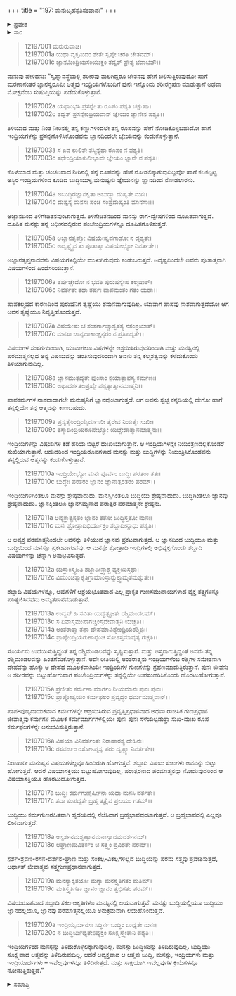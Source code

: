 +++
title = "197: ಮನುಬೃಹಸ್ಪತಿಸಂವಾದಃ"
+++

<details><summary>ಪ್ರವೇಶ</summary>


।।   ಓಂ ಓಂ ನಮೋ ನಾರಾಯಣಾಯ।।   ಶ್ರೀ ವೇದವ್ಯಾಸಾಯ ನಮಃ ।।

ಶ್ರೀ ಕೃಷ್ಣದ್ವೈಪಾಯನ ವೇದವ್ಯಾಸ ವಿರಚಿತ  

**ಶ್ರೀ ಮಹಾಭಾರತ**

**ಶಾಂತಿ ಪರ್ವ**

**ಮೋಕ್ಷಧರ್ಮ ಪರ್ವ**

**ಅಧ್ಯಾಯ 197**


</details>

<details><summary>ಸಾರ</summary>

ಪರಮಾತ್ಮ ಸಾಕ್ಷಾತ್ಕಾರದ ಉಪಾಯ ಮತ್ತು ಮಹತ್ವ (1-20).


</details>


> 12197001 ಮನುರುವಾಚ।  
12197001a ಯಥಾ ವ್ಯಕ್ತಮಿದಂ ಶೇತೇ ಸ್ವಪ್ನೇ ಚರತಿ ಚೇತನಮ್।  
12197001c ಜ್ಞಾನಮಿಂದ್ರಿಯಸಂಯುಕ್ತಂ ತದ್ವತ್ ಪ್ರೇತ್ಯ ಭವಾಭವೌ।।

ಮನುವು ಹೇಳಿದನು: “ಸ್ವಪ್ನಾವಸ್ಥೆಯಲ್ಲಿ ಶರೀರವು ಮಲಗಿದ್ದರೂ ಚೇತನವು ಹೇಗೆ ಚಲಿಸುತ್ತಿರುವುದೋ ಹಾಗೆ ಮರಣಾನಂತರ ಜ್ಞಾನಸ್ವರೂಪೀ ಆತ್ಮವು ಇಂದ್ರಿಯಗಳೊಂದಿಗೆ ಪುನಃ ಇನ್ನೊಂದು ಶರೀರಗ್ರಹಣ ಮಾಡುತ್ತಾನೆ ಅಥವಾ ಮೋಕ್ಷವೆಂಬ ಸುಷುಪ್ತಿಯನ್ನು ಪಡೆದುಕೊಳ್ಳುತ್ತಾನೆ.

> 12197002a ಯಥಾಂಭಸಿ ಪ್ರಸನ್ನೇ ತು ರೂಪಂ ಪಶ್ಯತಿ ಚಕ್ಷುಷಾ।  
12197002c ತದ್ವತ್ ಪ್ರಸನ್ನೇಂದ್ರಿಯವಾನ್ ಜ್ಞೇಯಂ ಜ್ಞಾನೇನ ಪಶ್ಯತಿ।।

ತಿಳಿಯಾದ ಮತ್ತು ನಿಂತ ನೀರಿನಲ್ಲಿ ತನ್ನ ಕಣ್ಣುಗಳಿಂದಲೇ ತನ್ನ ರೂಪವನ್ನು ಹೇಗೆ ನೋಡಿಕೊಳ್ಳಬಹುದೋ ಹಾಗೆ ಇಂದ್ರಿಯಗಳನ್ನು ಪ್ರಸನ್ನಗೊಳಿಸಿಕೊಂಡವನು ಜ್ಞಾನದಿಂದಲೇ ಜ್ಞೇಯವನ್ನು ಕಂಡುಕೊಳ್ಳುತ್ತಾನೆ.

> 12197003a ಸ ಏವ ಲುಲಿತೇ ತಸ್ಮಿನ್ಯಥಾ ರೂಪಂ ನ ಪಶ್ಯತಿ।  
12197003c ತಥೇಂದ್ರಿಯಾಕುಲೀಭಾವೇ ಜ್ಞೇಯಂ ಜ್ಞಾನೇ ನ ಪಶ್ಯತಿ।।

ಕೊಳೆಯಾದ ಮತ್ತು ಚಂಚಲವಾದ ನೀರಿನಲ್ಲಿ ತನ್ನ ರೂಪವನ್ನು ಹೇಗೆ ನೋಡಲಿಕ್ಕಾಗುವುದಿಲ್ಲವೋ ಹಾಗೆ ಕಲಕಲ್ಪಟ್ಟ ಅಸ್ಥಿರ ಇಂದ್ರಿಯಗಳಿಂದ ಕೂಡಿದ ಬುದ್ಧಿಯುಳ್ಳ ಮನುಷ್ಯನು ಜ್ಞೇಯನನ್ನು ಜ್ಞಾನದಿಂದ ನೋಡಲಾರನು.

> 12197004a ಅಬುದ್ಧಿರಜ್ಞಾನಕೃತಾ ಅಬುದ್ಧ್ಯಾ ದುಷ್ಯತೇ ಮನಃ।  
12197004c ದುಷ್ಟಸ್ಯ ಮನಸಃ ಪಂಚ ಸಂಪ್ರದುಷ್ಯಂತಿ ಮಾನಸಾಃ।।

ಅಜ್ಞಾನದಿಂದ ತಿಳಿಗೇಡಿತನವುಂಟಾಗುತ್ತದೆ. ತಿಳಿಗೇಡಿತನದಿಂದ ಮನಸ್ಸು ರಾಗ-ದ್ವೇಷಗಳಿಂದ ದೂಷಿತವಾಗುತ್ತದೆ. ದೂಷಿತ ಮನಸ್ಸು ತನ್ನ ಅಧೀನದಲ್ಲಿರುವ ಪಂಚೇಂದ್ರಿಯಗಳನ್ನೂ ದೂಷಿತಗೊಳಿಸುತ್ತದೆ.

> 12197005a ಅಜ್ಞಾನತೃಪ್ತೋ ವಿಷಯೇಷ್ವವಗಾಢೋ ನ ದೃಶ್ಯತೇ।  
12197005c ಅದೃಷ್ಟ್ವೈವ ತು ಪೂತಾತ್ಮಾ ವಿಷಯೇಭ್ಯೋ ನಿವರ್ತತೇ।।

ಅಜ್ಞಾನತೃಪ್ತನಾದವನು ವಿಷಯಗಳಲ್ಲಿಯೇ ಮುಳುಗಿರುವುದು ಕಂಡುಬರುತ್ತದೆ. ಅದೃಷ್ಟದಿಂದಲೇ ಅವನು ಪೂತಾತ್ಮನಾಗಿ ವಿಷಯಗಳಿಂದ ಹಿಂದೆಸರಿಯುತ್ತಾನೆ.

> 12197006a ತರ್ಷಚ್ಚೇದೋ ನ ಭವತಿ ಪುರುಷಸ್ಯೇಹ ಕಲ್ಮಷಾತ್।  
12197006c ನಿವರ್ತತೇ ತಥಾ ತರ್ಷಃ ಪಾಪಮಂತಂ ಗತಂ ಯಥಾ।।

ಪಾಪಕಲ್ಮಷದ ಕಾರಣದಿಂದ ಪುರುಷನಿಗೆ ತೃಷ್ಣೆಯು ಶಮನವಾಗುವುದಿಲ್ಲ. ಯಾವಾಗ ಪಾಪವು ನಾಶವಾಗುತ್ತದೆಯೋ ಆಗ ಅವನ ತೃಷ್ಣೆಯೂ ನಿವೃತ್ತಿಹೊಂದುತ್ತದೆ.

> 12197007a ವಿಷಯೇಷು ಚ ಸಂಸರ್ಗಾಚ್ಚಾಶ್ವತಸ್ಯ ನಸಂಶ್ರಯಾತ್।  
12197007c ಮನಸಾ ಚಾನ್ಯದಾಕಾಂಕ್ಷನ್ಪರಂ ನ ಪ್ರತಿಪದ್ಯತೇ।।

ವಿಷಯಗಳ ಸಂಸರ್ಗದಿಂದಾಗಿ, ಯಾವಾಗಲೂ ವಿಷಗಳನ್ನೇ ಆಶ್ರಯಿಸಿರುವುದರಿಂದಾಗಿ ಮತ್ತು ಮನಸ್ಸಿನಲ್ಲಿ ಪರಮಾತ್ಮನಲ್ಲದ ಅನ್ಯ ವಿಷಯವನ್ನು ಚಿಂತಿಸುವುದರಿಂದಾಗಿ ಅವನು ತನ್ನ ಕಲ್ಮಶತ್ವವನ್ನು ಕಳೆದುಕೊಂಡು ತಿಳಿಯಾಗುವುದಿಲ್ಲ.

> 12197008a ಜ್ಞಾನಮುತ್ಪದ್ಯತೇ ಪುಂಸಾಂ ಕ್ಷಯಾತ್ಪಾಪಸ್ಯ ಕರ್ಮಣಃ।  
12197008c ಅಥಾದರ್ಶತಲಪ್ರಖ್ಯೇ ಪಶ್ಯತ್ಯಾತ್ಮಾನಮಾತ್ಮನಿ।।

ಪಾಪಕರ್ಮಗಳ ನಾಶವಾದಾಗಲೇ ಮನುಷ್ಯನಿಗೆ ಜ್ಞಾನವುಂಟಾಗುತ್ತದೆ. ಆಗ ಅವನು ಸ್ವಚ್ಛ ಕನ್ನಡಿಯಲ್ಲಿ ಹೇಗೋ ಹಾಗೆ ತನ್ನಲ್ಲಿಯೇ ತನ್ನ ಆತ್ಮವನ್ನು ಕಾಣಬಹುದು.

> 12197009a ಪ್ರಸೃತೈರಿಂದ್ರಿಯೈರ್ದುಃಖೀ ತೈರೇವ ನಿಯತೈಃ ಸುಖೀ।  
12197009c ತಸ್ಮಾದಿಂದ್ರಿಯರೂಪೇಭ್ಯೋ ಯಚ್ಚೇದಾತ್ಮಾನಮಾತ್ಮನಾ।।

ಇಂದ್ರಿಯಗಳನ್ನು ವಿಷಯಗಳ ಕಡೆ ಹರಿಯ ಬಿಟ್ಟರೆ ದುಃಖಿಯಾಗುತ್ತಾನೆ. ಆ ಇಂದ್ರಿಯಗಳನ್ನೇ ನಿಯಂತ್ರಣದಲ್ಲಿಕೊಂಡರೆ ಸುಖಿಯಾಗುತ್ತಾನೆ. ಆದುದರಿಂದ ಇಂದ್ರಿಯರೂಪಗಳಾದ ಮನಸ್ಸು ಮತ್ತು ಬುದ್ಧಿಗಳನ್ನು ನಿಯಂತ್ರಿಸಿಕೊಂಡವನು ತನ್ನಲ್ಲಿರುವ ಆತ್ಮನನ್ನು ಕಂಡುಕೊಳ್ಳುತ್ತಾನೆ.

> 12197010a ಇಂದ್ರಿಯೇಭ್ಯೋ ಮನಃ ಪೂರ್ವಂ ಬುದ್ಧಿಃ ಪರತರಾ ತತಃ।  
12197010c ಬುದ್ಧೇಃ ಪರತರಂ ಜ್ಞಾನಂ ಜ್ಞಾನಾತ್ಪರತರಂ ಪರಮ್।।

ಇಂದ್ರಿಯಗಳಿಗಿಂತಲೂ ಮನಸ್ಸು ಶ್ರೇಷ್ಠವಾದುದು. ಮನಸ್ಸಿಗಿಂತಲೂ ಬುದ್ಧಿಯು ಶ್ರೇಷ್ಠವಾದುದು. ಬುದ್ಧಿಗಿಂತಲೂ ಜ್ಞಾನವು ಶ್ರೇಷ್ಠವಾದುದು. ಜ್ಞಾನಕ್ಕಿಂತಲೂ ಜ್ಞಾನಗಮ್ಯನಾದ ಪರಾತ್ಪರ ಪರಮಾತ್ಮನೇ ಶ್ರೇಷ್ಠನು.

> 12197011a ಅವ್ಯಕ್ತಾತ್ಪ್ರಸೃತಂ ಜ್ಞಾನಂ ತತೋ ಬುದ್ಧಿಸ್ತತೋ ಮನಃ।  
12197011c ಮನಃ ಶ್ರೋತ್ರಾದಿಭಿರ್ಯುಕ್ತಂ ಶಬ್ದಾದೀನ್ಸಾಧು ಪಶ್ಯತಿ।।

ಆ ಅವ್ಯಕ್ತ ಪರಮಾತ್ಮನಿಂದಲೇ ಅವನನ್ನು ತಿಳಿಯುವ ಜ್ಞಾನವು ಪ್ರಕಟವಾಗುತ್ತದೆ. ಆ ಜ್ಞಾನದಿಂದ ಬುದ್ಧಿಯೂ ಮತ್ತು ಬುದ್ಧಿಯಿಂದ ಮನಸ್ಸೂ ಪ್ರಕಟವಾಗುವವು. ಆ ಮನಸ್ಸೇ ಶ್ರೋತ್ರಾದಿ ಇಂದ್ರಿಗಳಲ್ಲಿ ಅಭಿವ್ಯಕ್ತಗೊಂಡು ಶಬ್ದಾದಿ ವಿಷಯಗಳನ್ನು ಚೆನ್ನಾಗಿ ಅನುಭವಿಸುತ್ತದೆ.

> 12197012a ಯಸ್ತಾಂಸ್ತ್ಯಜತಿ ಶಬ್ದಾದೀನ್ರ್ವಾಶ್ಚ ವ್ಯಕ್ತಯಸ್ತಥಾ।  
12197012c ವಿಮುಂಚತ್ಯಾಕೃತಿಗ್ರಾಮಾಂಸ್ತಾನ್ಮುಕ್ತ್ವಾಮೃತಮಶ್ನುತೇ।।

ಶಬ್ದಾದಿ ವಿಷಯಗಳನ್ನೂ, ಅವುಗಳಿಗೆ ಆಶ್ರಯಭೂತವಾದ ಎಲ್ಲ ಪ್ರಾಕೃತ ಗುಣಸಮುದಾಯಗಳಾದ ವ್ಯಕ್ತ ತತ್ತ್ವಗಳನ್ನೂ ಪರಿತ್ಯಜಿಸಿದವನು ಅಮೃತಪಾನಮಾಡುತ್ತಾನೆ.

> 12197013a ಉದ್ಯನ್ ಹಿ ಸವಿತಾ ಯದ್ವತ್ಸೃಜತೇ ರಶ್ಮಿಮಂಡಲಮ್।  
12197013c ಸ ಏವಾಸ್ತಮುಪಾಗಚ್ಚಂಸ್ತದೇವಾತ್ಮನಿ ಯಚ್ಚತಿ।।  
12197014a ಅಂತರಾತ್ಮಾ ತಥಾ ದೇಹಮಾವಿಶ್ಯೇಂದ್ರಿಯರಶ್ಮಿಭಿಃ।  
12197014c ಪ್ರಾಪ್ಯೇಂದ್ರಿಯಗುಣಾನ್ಪಂಚ ಸೋಽಸ್ತಮಾವೃತ್ಯ ಗಚ್ಚತಿ।।

ಸೂರ್ಯನು ಉದಯಿಸುತ್ತಿದ್ದಂತೆ ತನ್ನ ರಶ್ಮಿಮಂಡಲವನ್ನು ಸೃಷ್ಟಿಸುತ್ತಾನೆ. ಮತ್ತು ಅಸ್ತನಾಗುತ್ತಿದ್ದಂತೆ ಅವನು ತನ್ನ ರಶ್ಮಿಮಂಡಲವನ್ನು ಹಿಂತೆಗೆದುಕೊಳ್ಳುತ್ತಾನೆ. ಅದೇ ರೀತಿಯಲ್ಲಿ ಅಂತರಾತ್ಮನು ಇಂದ್ರಿಯಗಳೆಂಬ ರಶ್ಮಿಗಳ ಸಮೇತನಾಗಿ ದೇಹವನ್ನು ಹೊಕ್ಕು ಆ ದೇಹದ ಮೂಲಕವಾಗಿಯೇ ಇಂದ್ರಿಯಗಳ ಗುಣಗಳನ್ನು ಗ್ರಹಣಮಾಡುತ್ತಿರುತ್ತಾನೆ. ಪುನಃ ಜೀವನು ಆ ಶರೀರವನ್ನು ಬಿಟ್ಟುಹೋಗುವಾಗ ಪಂಚೇಂದ್ರಿಯಗಳನ್ನು ತನ್ನಲ್ಲಿಯೇ ಉಪಸಂಹರಿಸಿಕೊಂಡು ಹೊರಟುಹೋಗುತ್ತಾನೆ.

> 12197015a ಪ್ರಣೀತಂ ಕರ್ಮಣಾ ಮಾರ್ಗಂ ನೀಯಮಾನಃ ಪುನಃ ಪುನಃ।  
12197015c ಪ್ರಾಪ್ನೋತ್ಯಯಂ ಕರ್ಮಫಲಂ ಪ್ರವೃದ್ಧಂ ಧರ್ಮಮಾತ್ಮವಾನ್।।

ಪಾಪ-ಪುಣ್ಯದಾಯಕವಾದ ಕರ್ಮಗಳನ್ನೇ ಆಶ್ರಯಿಸಿರುವ ಪ್ರವೃತ್ತಿಪ್ರಧಾನವಾದ ಅಥವಾ ರಾಜಸಿಕ ಗುಣಪ್ರಧಾನ ಜೀವಾತ್ಮವು ಕರ್ಮಗಳ ಮೂಲಕ ಕರ್ಮಮಾರ್ಗಗಳಲ್ಲಿಯೇ ಪುನಃ ಪುನಃ ಸೆಳೆಯಲ್ಪಡುತ್ತಾ ಸುಖ-ದುಃಖ ರೂಪ ಕರ್ಮಫಲಗಳನ್ನೇ ಅನುಭವಿಸುತ್ತಿರುತ್ತಾನೆ.

> 12197016a ವಿಷಯಾ ವಿನಿವರ್ತಂತೇ ನಿರಾಹಾರಸ್ಯ ದೇಹಿನಃ।  
12197016c ರಸವರ್ಜಂ ರಸೋಽಪ್ಯಸ್ಯ ಪರಂ ದೃಷ್ಟ್ವಾ ನಿವರ್ತತೇ।।

ನಿರಾಹಾರೀ ಮನುಷ್ಯನ ವಿಷಯಗಳೆಲ್ಲವೂ ಹಿಂದಿರುಗಿ ಹೋಗುತ್ತವೆ. ಶಬ್ದಾದಿ ವಿಷಯ ಸುಖಗಳು ಅವನನ್ನು ಬಿಟ್ಟು ಹೋಗುತ್ತವೆ. ಆದರೆ ವಿಷಯಾಸಕ್ತಿಯು ಬಿಟ್ಟುಹೋಗುವುದಿಲ್ಲ. ಪರಾತ್ಪರನಾದ ಪರಮಾತ್ಮನನ್ನು ನೋಡುವುದರಿಂದ ಆ ವಿಷಯಾಸಕ್ತಿಯೂ ಹೊರಟುಹೋಗುತ್ತದೆ.

> 12197017a ಬುದ್ಧಿಃ ಕರ್ಮಗುಣೈರ್ಹೀನಾ ಯದಾ ಮನಸಿ ವರ್ತತೇ।  
12197017c ತದಾ ಸಂಪದ್ಯತೇ ಬ್ರಹ್ಮ ತತ್ರೈವ ಪ್ರಲಯಂ ಗತಮ್।।

ಬುದ್ಧಿಯು ಕರ್ಮಗುಣರಹಿತವಾಗಿ ಹೃದಯದಲ್ಲಿ ನೆಲೆಸಿದಾಗ ಬ್ರಹ್ಮಭಾವವುಂಟಾಗುತ್ತದೆ. ಆ ಬ್ರಹ್ಮಭಾವದಲ್ಲಿ ಎಲ್ಲವೂ ಲೀನವಾಗುತ್ತದೆ.

> 12197018a ಅಸ್ಪರ್ಶನಮಶೃಣ್ವಾನಮನಾಸ್ವಾದಮದರ್ಶನಮ್।  
12197018c ಅಘ್ರಾಣಮವಿತರ್ಕಂ ಚ ಸತ್ತ್ವಂ ಪ್ರವಿಶತೇ ಪರಮ್।।

ಸ್ಪರ್ಶ-ಶ್ರವಣ-ರಸನ-ದರ್ಶನ-ಘ್ರಾಣ ಮತ್ತು ಸಂಕಲ್ಪ-ವಿಕಲ್ಪಗಳಿಲ್ಲದ ಬುದ್ಧಿಯನ್ನು ಪರಮ ಸತ್ತ್ವವು ಪ್ರವೇಶಿಸುತ್ತದೆ, ಅರ್ಥಾತ್ ಜೀವಾತ್ಮವು ಸತ್ತ್ವಗುಣಪ್ರಧಾನವಾಗುತ್ತದೆ.

> 12197019a ಮನಸ್ಯಾಕೃತಯೋ ಮಗ್ನಾ ಮನಸ್ತ್ವತಿಗತಂ ಮತಿಮ್।  
12197019c ಮತಿಸ್ತ್ವತಿಗತಾ ಜ್ಞಾನಂ ಜ್ಞಾನಂ ತ್ವಭಿಗತಂ ಪರಮ್।।

ವಿಷಯರೂಪವಾದ ಶಬ್ದಾದಿ ಸಕಲ ಆಕೃತಿಗಳೂ ಮನಸ್ಸಿನಲ್ಲಿ ಲಯವಾಗುತ್ತವೆ. ಮನಸ್ಸು ಬುದ್ಧಿಯಲ್ಲಿಯೂ ಬುದ್ಧಿಯು ಜ್ಞಾನದಲ್ಲಿಯೂ, ಜ್ಞಾನವು ಪರಮಾತ್ಮನಲ್ಲಿಯೂ ಅನುಕ್ರಮವಾಗಿ ಲಯಹೊಂದುತ್ತವೆ.

> 12197020a ಇಂದ್ರಿಯೈರ್ಮನಸಃ ಸಿದ್ಧಿರ್ನ ಬುದ್ಧಿಂ ಬುಧ್ಯತೇ ಮನಃ।  
12197020c ನ ಬುದ್ಧಿರ್ಬುಧ್ಯತೇಽವ್ಯಕ್ತಂ ಸೂಕ್ಷ್ಮಸ್ತ್ವೇತಾನಿ ಪಶ್ಯತಿ।।

ಇಂದ್ರಿಯಗಳಿಂದ ಮನಸ್ಸನ್ನು ತಿಳಿದುಕೊಳ್ಳಲಿಕ್ಕಾಗುವುದಿಲ್ಲ. ಮನಸ್ಸು ಬುದ್ಧಿಯನ್ನು ತಿಳಿದಿರುವುದಿಲ್ಲ. ಬುದ್ಧಿಯು ಸೂಕ್ಷ್ಮವಾದ ಆತ್ಮವನ್ನು ತಿಳಿದಿರುವುದಿಲ್ಲ. ಆದರೆ ಅವ್ಯಕ್ತವಾದ ಆ ಆತ್ಮವು  ಬುದ್ಧಿ, ಮನಸ್ಸು, ಇಂದ್ರಿಯಗಳು ಮತ್ತು ಇಂದ್ರಿಯಾರ್ಥಗಳು – ಇವೆಲ್ಲವುಗಳನ್ನೂ ತಿಳಿದಿರುತ್ತದೆ. ಮತ್ತು ಸಾಕ್ಷಿಯಾಗಿ ಇವೆಲ್ಲವುಗಳ ಕ್ರಿಯೆಗಳನ್ನೂ ನೋಡುತ್ತಿರುತ್ತದೆ.”

<details><summary>ಸಮಾಪ್ತಿ</summary>
ಇತಿ ಶ್ರೀಮಹಾಭಾರತೇ ಶಾಂತಿಪರ್ವಣಿ ಮೋಕ್ಷಧರ್ಮಪರ್ವಣಿ ಮನುಬೃಹಸ್ಪತಿಸಂವಾದೇ ಸಪ್ತನವತ್ಯಧಿಕಶತಮೋಽಧ್ಯಾಯಃ।।  
ಇದು ಶ್ರೀಮಹಾಭಾರತದಲ್ಲಿ ಶಾಂತಿಪರ್ವದಲ್ಲಿ ಮೋಕ್ಷಧರ್ಮಪರ್ವದಲ್ಲಿ ಮನುಬೃಹಸ್ಪತಿಸಂವಾದ ಎನ್ನುವ ನೂರಾತೊಂಭತ್ತೇಳನೇ ಅಧ್ಯಾಯವು.


</details>
